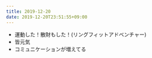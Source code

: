 ```yaml
---
title: 2019-12-20
date: 2019-12-20T23:51:55+09:00
---
```


- 運動した！散財もした！(リングフィットアドベンチャー)
- 皆元気
- コミュニケーションが増えてる
